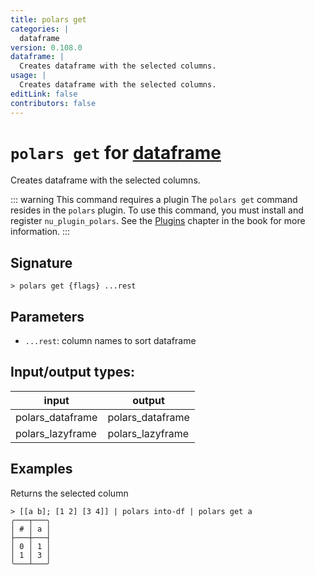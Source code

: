 ```yaml
---
title: polars get
categories: |
  dataframe
version: 0.108.0
dataframe: |
  Creates dataframe with the selected columns.
usage: |
  Creates dataframe with the selected columns.
editLink: false
contributors: false
---
```

<!-- This file is automatically generated. Please edit the command in https://github.com/nushell/nushell instead. -->

# `polars get` for [dataframe](/commands/categories/dataframe.md)

<div class='command-title'>Creates dataframe with the selected columns.</div>

::: warning This command requires a plugin
The `polars get` command resides in the `polars` plugin.
To use this command, you must install and register `nu_plugin_polars`.
See the [Plugins](/book/plugins.html) chapter in the book for more information.
:::


## Signature

```> polars get {flags} ...rest```

## Parameters

 -  `...rest`: column names to sort dataframe


## Input/output types:

| input            | output           |
| ---------------- | ---------------- |
| polars_dataframe | polars_dataframe |
| polars_lazyframe | polars_lazyframe |
## Examples

Returns the selected column
```nu
> [[a b]; [1 2] [3 4]] | polars into-df | polars get a
╭───┬───╮
│ # │ a │
├───┼───┤
│ 0 │ 1 │
│ 1 │ 3 │
╰───┴───╯

```
